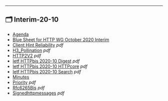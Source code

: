 

---

## 🗂️ Interim-20-10

- [Agenda](agenda.md) 
- [Blue Sheet for HTTP WG October 2020 Interim](bluesheets.md) 
- [Client Hint Reliability](client-hint-reliability.pdf) _pdf_
- [H3_Pollination](H3_pollination.pdf) _pdf_
- [HTTP2V2](http2v2.pdf) _pdf_
- [Ietf HTTPbis 2020-10 Digest](ietf-httpbis-2020-10-digest.pdf) _pdf_
- [Ietf HTTPbis 2020-10 HTTPcore](ietf-httpbis-2020-10-httpcore.pdf) _pdf_
- [Ietf HTTPbis 2020-10 Search](ietf-httpbis-2020-10-search.pdf) _pdf_
- [Minutes](minutes.md) 
- [Priority](priority.pdf) _pdf_
- [Rfc6265Bis](rfc6265bis.pdf) _pdf_
- [Signedhttpmessages](SignedHTTPMessages.pdf) _pdf_
